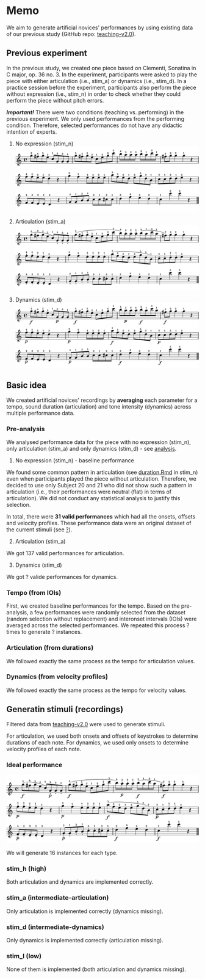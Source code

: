 # Memo
We aim to generate artificial novices' performances by using existing data of our previous study (GitHub repo: [teaching-v2.0](https://github.com/atsukotominaga/teaching-v2.0)).

## Previous experiment

In the previous study, we created one piece based on Clementi, Sonatina in C major, op. 36 no. 3. In the experiment, participants were asked to play the piece with either articulation (i.e., stim_a) or dynamics (i.e., stim_d). In a practice session before the experiment, participants also perform the piece without expression (i.e., stim_n) in order to check whether they could perform the piece without pitch errors.

***Important!*** There were two conditions (teaching vs. performing) in the previous experiment. We only used performances from the performing condition. Therefore, selected performances do not have any didactic intention of experts.

1. No expression (stim_n)
![](stim_l/stim_n.png)

2. Articulation (stim_a)
![](stim_a/stim_a.png)

3. Dynamics (stim_d)
![](stim_d/stim_d.png)

## Basic idea
We created artificial novices' recordings by **averaging** each parameter for a tempo, sound duration (articulation) and tone intensity (dynamics) across multiple performance data.

### Pre-analysis
We analysed performance data for the piece with no expression (stim_n), only articulation (stim_a) and only dynamics (stim_d) - see [analysis](https://github.com/atsukotominaga/adaptation-v1.0/tree/master/material/analysis).

1. No expression (stim_n) - baseline performance

We found some common pattern in articulation (see [duration.Rmd](https://github.com/atsukotominaga/adaptation-v1.0/blob/master/material/analysis/stim_n/duration.Rmd) in stim_n) even when participants played the piece without articulation. Therefore, we decided to use only Subject 20 and 21 who did not show such a pattern in articulation (i.e., their performances were neutral (flat) in terms of articulation). We did not conduct any statistical analysis to justify this selection.

In total, there were **31 valid performances** which had all the onsets, offsets and velocity profiles. These performance data were an original dataset of the current stimuli (see [?](?)).

2. Articulation (stim_a)

We got 137 valid performances for articulation.

3. Dynamics (stim_d)

We got ? valide performances for dynamics.

### Tempo (from IOIs)
First, we created baseline performances for the tempo. Based on the pre-analysis, a few performances were randomly selected from the dataset (random selection without replacement) and interonset intervals (IOIs) were averaged across the selected performances. We repeated this process ? times to generate ? instances.

### Articulation (from durations)
We followed exactly the same process as the tempo for articulation values.

### Dynamics (from velocity profiles)
We followed exactly the same process as the tempo for velocity values.

## Generatin stimuli (recordings)
Filtered data from [teaching-v2.0](https://osf.io/uemk5/) were used to generate stimuli.

For articulation, we used both onsets and offsets of keystrokes to determine durations of each note.
For dynamics, we used only onsets to determine velocity profiles of each note.

### Ideal performance
![](stim_h/stim_m.png)

We will generate 16 instances for each type.

### stim_h (high)
Both articulation and dynamics are implemented correctly.

### stim_a (intermediate-articulation)
Only articulation is implemented correctly (dynamics missing).

### stim_d (intermediate-dynamics)
Only dynamics is implemented correctly (articulation missing).

### stim_l (low)
None of them is implemented (both articulation and dynamics missing).